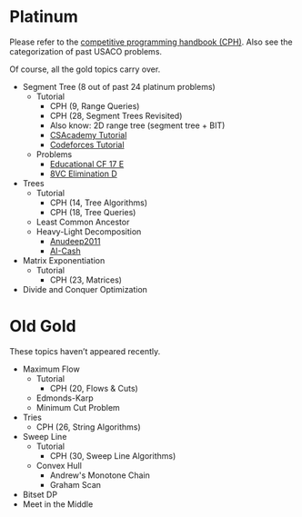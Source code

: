 # Platinum

Please refer to the [competitive programming handbook (CPH)](https://cses.fi/book.pdf). Also see the categorization of past USACO problems.

Of course, all the gold topics carry over. 

  * Segment Tree (8 out of past 24 platinum problems)
    * Tutorial
      * CPH (9, Range Queries)
      * CPH (28, Segment Trees Revisited)  
      * Also know: 2D range tree (segment tree + BIT)
      * [CSAcademy Tutorial](https://csacademy.com/lesson/segment_trees/)
      * [Codeforces Tutorial](http://codeforces.com/blog/entry/18051)
    * Problems
      * [Educational CF 17 E](http://codeforces.com/problemset/problem/762/E)
      * [8VC Elimination D](http://codeforces.com/problemset/problem/755/D)
  * Trees
    * Tutorial
      * CPH (14, Tree Algorithms)
      * CPH (18, Tree Queries)
    * Least Common Ancestor
    * Heavy-Light Decomposition
      * [Anudeep2011](https://blog.anudeep2011.com/heavy-light-decomposition/)
      * [AI-Cash](http://codeforces.com/blog/entry/22072)
  * Matrix Exponentiation
    * Tutorial
      * CPH (23, Matrices)
  * Divide and Conquer Optimization

# Old Gold

These topics haven’t appeared recently.

  * Maximum Flow
    * Tutorial
      * CPH (20, Flows & Cuts)
    * Edmonds-Karp
    * Minimum Cut Problem
  * Tries
    * CPH (26, String Algorithms)
  * Sweep Line
    * Tutorial
      * CPH (30, Sweep Line Algorithms)
    * Convex Hull
      * Andrew's Monotone Chain
      * Graham Scan
  * Bitset DP
  * Meet in the Middle
